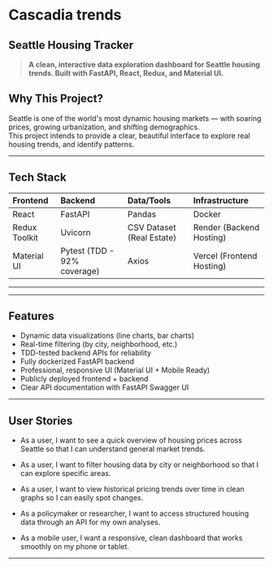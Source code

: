 # Cascadia trends

## Seattle Housing Tracker

> **A clean, interactive data exploration dashboard for Seattle housing trends. Built with FastAPI, React, Redux, and Material UI.**


## Why This Project?

Seattle is one of the world's most dynamic housing markets — with soaring prices, growing urbanization, and shifting demographics.  
This project intends to provide a clear, beautiful interface to explore real housing trends, and identify patterns.

---

## Tech Stack

| Frontend | Backend | Data/Tools | Infrastructure |
|:--------|:--------|:-----------|:---------------|
| React | FastAPI | Pandas | Docker |
| Redux Toolkit | Uvicorn | CSV Dataset (Real Estate) | Render (Backend Hosting) |
| Material UI | Pytest (TDD - 92% coverage) | Axios | Vercel (Frontend Hosting) |

---

---

## Features

- Dynamic data visualizations (line charts, bar charts)
- Real-time filtering (by city, neighborhood, etc.)
- TDD-tested backend APIs for reliability
- Fully dockerized FastAPI backend
- Professional, responsive UI (Material UI + Mobile Ready)
- Publicly deployed frontend + backend
- Clear API documentation with FastAPI Swagger UI
---

## User Stories
- As a user, I want to see a quick overview of housing prices across Seattle so that I can understand general market trends.

- As a user, I want to filter housing data by city or neighborhood so that I can explore specific areas.

- As a user, I want to view historical pricing trends over time in clean graphs so I can easily spot changes.

- As a policymaker or researcher, I want to access structured housing data through an API for my own analyses.

- As a mobile user, I want a responsive, clean dashboard that works smoothly on my phone or tablet.

---